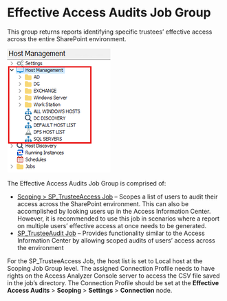 # Effective Access Audits Job Group

This group returns reports identifying specific trustees’ effective access across the entire SharePoint environment.

![Effective Access Audits Job Group in the Jobs Tree](/static/img/product_docs/accessanalyzer/accessanalyzer/enterpriseauditor/admin/hostmanagement/jobstree.png)

The Effective Access Audits Job Group is comprised of:

- [Scoping > SP\_TrusteeAccess Job](/docs/product_docs/accessanalyzer/accessanalyzer/enterpriseauditor/solutions/sharepoint/effectiveaccessaudits/sp_trusteeaccess.md) – Scopes a list of users to audit their access across the SharePoint environment. This can also be accomplished by looking users up in the Access Information Center. However, it is recommended to use this job in scenarios where a report on multiple users’ effective access at once needs to be generated.
- [SP\_TrusteeAudit Job](/docs/product_docs/accessanalyzer/accessanalyzer/enterpriseauditor/solutions/sharepoint/effectiveaccessaudits/sp_trusteeaudit.md) – Provides functionality similar to the Access Information Center by allowing scoped audits of users’ access across the environment

For the SP\_TrusteeAccess Job, the host list is set to Local host at the Scoping Job Group level. The assigned Connection Profile needs to have rights on the Access Analyzer Console server to access the CSV file saved in the job’s directory. The Connection Profile should be set at the __Effective Access Audits__ > __Scoping__ > __Settings__ > __Connection__ node.
